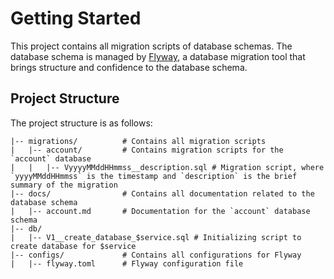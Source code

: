 # Getting Started

This project contains all migration scripts of database schemas. The database schema is managed
by [Flyway](https://flywaydb.org/), a database migration tool that brings structure and confidence to the database
schema.

## Project Structure

The project structure is as follows:

```plaintext
|-- migrations/          # Contains all migration scripts
|   |-- account/         # Contains migration scripts for the `account` database
|   |   |-- VyyyyMMddHHmmss__description.sql # Migration script, where `yyyyMMddHHmmss` is the timestamp and `description` is the brief summary of the migration
|-- docs/                # Contains all documentation related to the database schema
|   |-- account.md       # Documentation for the `account` database schema
|-- db/
|   |-- V1__create_database_$service.sql # Initializing script to create database for $service
|-- configs/             # Contains all configurations for Flyway
|   |-- flyway.toml      # Flyway configuration file
```

